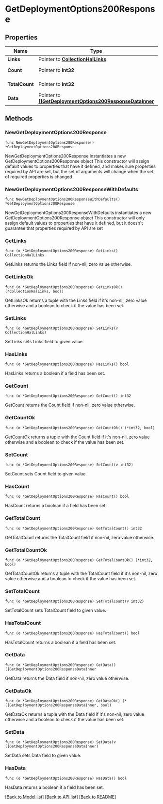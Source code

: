 # GetDeploymentOptions200Response

## Properties

Name | Type | Description | Notes
------------ | ------------- | ------------- | -------------
**Links** | Pointer to [**CollectionHalLinks**](CollectionHalLinks.md) |  | [optional] 
**Count** | Pointer to **int32** |  | [optional] [readonly] 
**TotalCount** | Pointer to **int32** |  | [optional] [readonly] 
**Data** | Pointer to [**[]GetDeploymentOptions200ResponseDataInner**](GetDeploymentOptions200ResponseDataInner.md) |  | [optional] [readonly] 

## Methods

### NewGetDeploymentOptions200Response

`func NewGetDeploymentOptions200Response() *GetDeploymentOptions200Response`

NewGetDeploymentOptions200Response instantiates a new GetDeploymentOptions200Response object
This constructor will assign default values to properties that have it defined,
and makes sure properties required by API are set, but the set of arguments
will change when the set of required properties is changed

### NewGetDeploymentOptions200ResponseWithDefaults

`func NewGetDeploymentOptions200ResponseWithDefaults() *GetDeploymentOptions200Response`

NewGetDeploymentOptions200ResponseWithDefaults instantiates a new GetDeploymentOptions200Response object
This constructor will only assign default values to properties that have it defined,
but it doesn't guarantee that properties required by API are set

### GetLinks

`func (o *GetDeploymentOptions200Response) GetLinks() CollectionHalLinks`

GetLinks returns the Links field if non-nil, zero value otherwise.

### GetLinksOk

`func (o *GetDeploymentOptions200Response) GetLinksOk() (*CollectionHalLinks, bool)`

GetLinksOk returns a tuple with the Links field if it's non-nil, zero value otherwise
and a boolean to check if the value has been set.

### SetLinks

`func (o *GetDeploymentOptions200Response) SetLinks(v CollectionHalLinks)`

SetLinks sets Links field to given value.

### HasLinks

`func (o *GetDeploymentOptions200Response) HasLinks() bool`

HasLinks returns a boolean if a field has been set.

### GetCount

`func (o *GetDeploymentOptions200Response) GetCount() int32`

GetCount returns the Count field if non-nil, zero value otherwise.

### GetCountOk

`func (o *GetDeploymentOptions200Response) GetCountOk() (*int32, bool)`

GetCountOk returns a tuple with the Count field if it's non-nil, zero value otherwise
and a boolean to check if the value has been set.

### SetCount

`func (o *GetDeploymentOptions200Response) SetCount(v int32)`

SetCount sets Count field to given value.

### HasCount

`func (o *GetDeploymentOptions200Response) HasCount() bool`

HasCount returns a boolean if a field has been set.

### GetTotalCount

`func (o *GetDeploymentOptions200Response) GetTotalCount() int32`

GetTotalCount returns the TotalCount field if non-nil, zero value otherwise.

### GetTotalCountOk

`func (o *GetDeploymentOptions200Response) GetTotalCountOk() (*int32, bool)`

GetTotalCountOk returns a tuple with the TotalCount field if it's non-nil, zero value otherwise
and a boolean to check if the value has been set.

### SetTotalCount

`func (o *GetDeploymentOptions200Response) SetTotalCount(v int32)`

SetTotalCount sets TotalCount field to given value.

### HasTotalCount

`func (o *GetDeploymentOptions200Response) HasTotalCount() bool`

HasTotalCount returns a boolean if a field has been set.

### GetData

`func (o *GetDeploymentOptions200Response) GetData() []GetDeploymentOptions200ResponseDataInner`

GetData returns the Data field if non-nil, zero value otherwise.

### GetDataOk

`func (o *GetDeploymentOptions200Response) GetDataOk() (*[]GetDeploymentOptions200ResponseDataInner, bool)`

GetDataOk returns a tuple with the Data field if it's non-nil, zero value otherwise
and a boolean to check if the value has been set.

### SetData

`func (o *GetDeploymentOptions200Response) SetData(v []GetDeploymentOptions200ResponseDataInner)`

SetData sets Data field to given value.

### HasData

`func (o *GetDeploymentOptions200Response) HasData() bool`

HasData returns a boolean if a field has been set.


[[Back to Model list]](../README.md#documentation-for-models) [[Back to API list]](../README.md#documentation-for-api-endpoints) [[Back to README]](../README.md)


